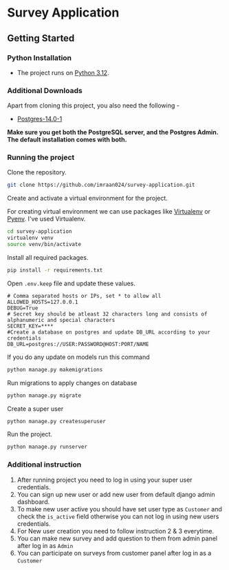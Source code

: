 # Survey Application
## Getting Started
### Python Installation
* The project runs on [Python 3.12](https://www.python.org/downloads/).

### Additional Downloads

Apart from cloning this project, you also need the following -

- [Postgres-14.0-1](https://www.postgresql.org/download/)

**Make sure you get both the PostgreSQL server, and the Postgres Admin. The
default installation comes with both.**

### Running the project
Clone the repository.

```sh
git clone https://github.com/imraan024/survey-application.git
```
Create and activate a virtual environment for the project.

For creating virtual environment we can use packages like [Virtualenv](https://pypi.org/project/virtualenv/) or [Pyenv](https://github.com/pyenv/pyenv). I've used Virtualenv.

```sh
cd survey-application
virtualenv venv
source venv/bin/activate
```
Install all required packages.

```sh
pip install -r requirements.txt
```

Open `.env.keep` file and update these values.
```env
# Comma separated hosts or IPs, set * to allow all
ALLOWED_HOSTS=127.0.0.1
DEBUG=True
# Secret key should be atleast 32 characters long and consists of alphanumeric and special characters
SECRET_KEY=****
#Create a database on postgres and update DB_URL according to your credentials
DB_URL=postgres://USER:PASSWORD@HOST:PORT/NAME
```
If you do any update on models run this command
```sh
python manage.py makemigrations
```
Run migrations to apply changes on database
```sh
python manage.py migrate
```
Create a super user
```sh
python manage.py createsuperuser
```
Run the project.
```sh
python manage.py runserver
```

### Additional instruction
1. After running project you need to log in using your super user credentials.
1. You can sign up new user or add new user from default django admin dashboard.
1. To make new user active you should have set user type as `Customer` and check the `is_active` field otherwise you can not log in using new users credentials.
1. For New user creation you need to follow instruction 2 & 3 everytime.
1. You can make new survey and add question to them from admin panel after log in as `Admin`
1. You can participate on surveys from customer panel after log in as a `Customer`
